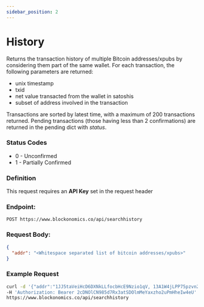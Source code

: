 ```yaml
---
sidebar_position: 2
---
```


# History

Returns the transaction history of multiple Bitcoin addresses/xpubs by considering them part of the same wallet. For each transaction, the following parameters are returned:

- unix timestamp
- txid
- net value transacted from the wallet in satoshis
- subset of address involved in the transaction

Transactions are sorted by latest time, with a maximum of 200 transactions returned. Pending transactions (those having less than 2 confirmations) are returned in the pending dict with <i>status</i>.

### Status Codes

- 0 - Unconfirmed
- 1 - Partially Confirmed

### Definition

This request requires an <b>API Key</b> set in the request header

### Endpoint:

```http
POST https://www.blockonomics.co/api/searchhistory
```

### Request Body:

```json
{
  "addr": "<Whitespace separated list of bitcoin addresses/xpubs>"
}
```

### Example Request

```bash
curl -d '{"addr":"1JJ5taVeiHcD6DXNkLLfocbHcE9Nzio1qV, 13A1W4jLPP75pzvn2qJ5KyyqG3qPSpb9jM"}' \
-H 'Authorization: Bearer 2cDNOlCN985d7Rx3atSDOlmMeYaxzho2uPmHheIw4eU' \
https://www.blockonomics.co/api/searchhistory

```
